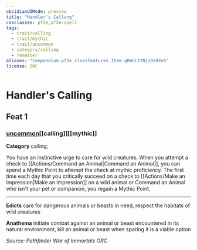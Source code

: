 ```yaml
---
obsidianUIMode: preview
title: "Handler's Calling"
cssclasses: pf2e,pf2e-spell
tags:
  - trait/calling
  - trait/mythic
  - trait/uncommon
  - category/calling
  - remaster
aliases: "Compendium.pf2e.classfeatures.Item.qRWnLtYNjz9z8Xe5"
license: ORC
---
```

# Handler's Calling
## Feat 1
### [uncommon](uncommon "Uncommon Rarity Trait")[[calling]][[mythic]]

**Category** calling; 




You have an instinctive urge to care for wild creatures. When you attempt a check to [[Actions/Command an Animal|Command an Animal]], you can spend a Mythic Point to attempt the check at mythic proficiency. The first time each day that you critically succeed on a check to [[Actions/Make an Impression|Make an Impression]] on a wild animal or Command an Animal who isn't your pet or companion, you regain a Mythic Point.

* * *

**Edicts** care for dangerous animals or beasts in need, respect the habitats of wild creatures

**Anathema** initiate combat against an animal or beast encountered in its natural environment, kill an animal or beast when sparing it is a viable option

*Source: Pathfinder War of Immortals*
*ORC*